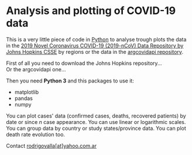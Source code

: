 # Analysis and plotting of COVID-19 data

This is a very little piece of code in [Python](https://www.python.org) to analyse trough plots
the data in the [2019 Novel Coronavirus COVID-19 (2019-nCoV) Data Repository by Johns
Hopkins CSSE](https://github.com/CSSEGISandData/COVID-19) by regions or the data in the
[argcovidapi repository](https://github.com/mariano22/argcovidapi).

First of all you need to download the Johns Hopkins repository...</br>
Or the argcovidapi one...

Then you need **Python 3** and this packages to use it:
- matplotlib
- pandas
- numpy

You can plot cases' data (confirmed cases, deaths, recovered patients) by date or
since _n_ case appearance.
You can use linear or logarithmic scales.
You can group data by country or study states/province data.
You can plot death rate evolution too.

Contact [rodrigovalla[at]yahoo.com.ar](mailto:rodrigovalla@yahoo.com.ar)